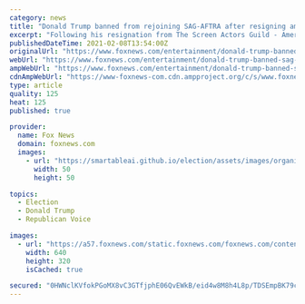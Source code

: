 ```yaml
---
category: news
title: "Donald Trump banned from rejoining SAG-AFTRA after resigning amid disciplinary action vote"
excerpt: "Following his resignation from The Screen Actors Guild - American Federation of Television and Radio Artists, the union pushed a resolution banning Donald Trump from ever applying for readmission."
publishedDateTime: 2021-02-08T13:54:00Z
originalUrl: "https://www.foxnews.com/entertainment/donald-trump-banned-sag-aftra-resigning-disciplinary-vote"
webUrl: "https://www.foxnews.com/entertainment/donald-trump-banned-sag-aftra-resigning-disciplinary-vote"
ampWebUrl: "https://www.foxnews.com/entertainment/donald-trump-banned-sag-aftra-resigning-disciplinary-vote.amp"
cdnAmpWebUrl: "https://www-foxnews-com.cdn.ampproject.org/c/s/www.foxnews.com/entertainment/donald-trump-banned-sag-aftra-resigning-disciplinary-vote.amp"
type: article
quality: 125
heat: 125
published: true

provider:
  name: Fox News
  domain: foxnews.com
  images:
    - url: "https://smartableai.github.io/election/assets/images/organizations/foxnews.com-50x50.jpg"
      width: 50
      height: 50

topics:
  - Election
  - Donald Trump
  - Republican Voice

images:
  - url: "https://a57.foxnews.com/static.foxnews.com/foxnews.com/content/uploads/2021/01/640/320/AP21020542275454.jpg?ve=1&tl=1"
    width: 640
    height: 320
    isCached: true

secured: "0HWNclKVfokPGoMX8vC3GTfjphE06QvEWkB/eid4w8M8h4L8p/TDSEmpBK79cUGBZjLv0mX3/RqTe5Oq0fd6C2KrQ4GX418ev3IRN8iIv1LUsnVyNeDKhIQfdcpeAIGrXZ0EI2659Z+OH1zsraR6BuX6olwRHyjVIv+j14vvG0gR16IBxpYF1t8RRTFZ6Zsp1mCuet+Tr5nyBI0kPfRzQ7Aea+90J+c7MiIno4K8nKVOUelRU4aJWqx3bymgR6ZbJGDVUNeHfgQdIlDav32uh/9j9gbXOrAxHGRlEWe+XP+7fwTD1mJq6OkfwyDH7DVahSNngRVdNVNuYv0J9jsVZNEDzpRUemTOlic9PUt044A=;qYuqQi316woC2yCLrMkCFw=="
---
```


